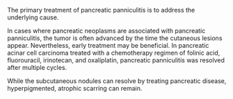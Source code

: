 The primary treatment of pancreatic panniculitis is to address the underlying cause.

In cases where pancreatic neoplasms are associated with pancreatic panniculitis, the tumor is often advanced by the time the cutaneous lesions appear. Nevertheless, early treatment may be beneficial. In pancreatic acinar cell carcinoma treated with a chemotherapy regimen of folinic acid, fluorouracil, irinotecan, and oxaliplatin, pancreatic panniculitis was resolved after multiple cycles.

While the subcutaneous nodules can resolve by treating pancreatic disease, hyperpigmented, atrophic scarring can remain.